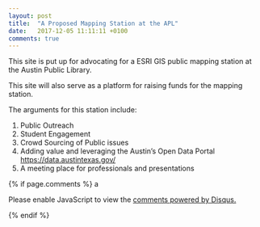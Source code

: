 ```yaml
---
layout: post
title:  "A Proposed Mapping Station at the APL"
date:   2017-12-05 11:11:11 +0100
comments: true
---
```

This site is put up for advocating for a ESRI GIS public mapping station at the Austin Public Library. 

This site will also serve as a platform for raising funds for the mapping station.

The arguments for this station include: 

1. Public Outreach <br>
2. Student Engagement<br>
3. Crowd Sourcing of Public issues<br>
4. Adding value and leveraging the Austin’s Open Data Portal https://data.austintexas.gov/ <br>
5. A meeting place for professionals and presentations<br>

{% if page.comments %} a
<div id="disqus_thread"></div>
<script>

/**
*  RECOMMENDED CONFIGURATION VARIABLES: EDIT AND UNCOMMENT THE SECTION BELOW TO INSERT DYNAMIC VALUES FROM YOUR PLATFORM OR CMS.
*  LEARN WHY DEFINING THESE VARIABLES IS IMPORTANT: https://disqus.com/admin/universalcode/#configuration-variables*/
/*
var disqus_config = function () {
this.page.url = PAGE_URL;  // Replace PAGE_URL with your page's canonical URL variable
this.page.identifier = PAGE_IDENTIFIER; // Replace PAGE_IDENTIFIER with your page's unique identifier variable
};
*/
(function() { // DON'T EDIT BELOW THIS LINE
var d = document, s = d.createElement('script');
s.src = 'https://http-esri4apl-site.disqus.com/embed.js';
s.setAttribute('data-timestamp', +new Date());
(d.head || d.body).appendChild(s);
})();
</script>
<noscript>Please enable JavaScript to view the <a href="https://disqus.com/?ref_noscript">comments powered by Disqus.</a></noscript>
                            


{% endif %}
